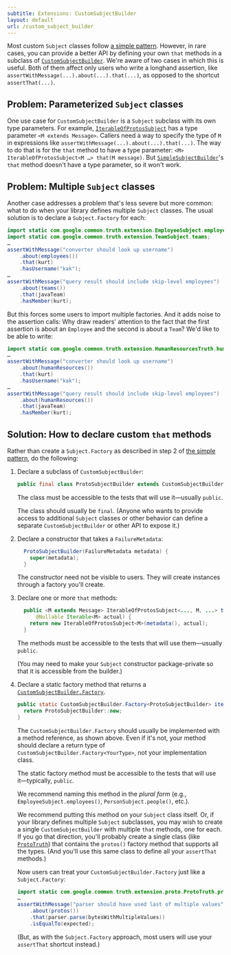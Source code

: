 ```yaml
---
subtitle: Extensions: CustomSubjectBuilder
layout: default
url: /custom_subject_builder
---
```



Most custom `Subject` classes follow [a simple pattern](extension). However, in
rare cases, you can provide a better API by defining your own `that` methods in
a subclass of [`CustomSubjectBuilder`]. We're aware of two cases in which this
is useful. Both of them affect only users who write a longhand assertion, like
`assertWithMessage(...).about(...).that(...)`, as opposed to the shortcut
`assertThat(...)`.

## Problem: Parameterized `Subject` classes

One use case for `CustomSubjectBuilder` is a `Subject` subclass with its own
type parameters. For example, [`IterableOfProtosSubject`] has a type parameter
`<M extends Message>`. Callers need a way to specify the type of `M` in
expressions like `assertWithMessage(...).about(...).that(...)`. The way to do
that is for the `that` method to have a type parameter: `<M>
IterableOfProtosSubject<M …> that(M message)`. But [`SimpleSubjectBuilder`]'s
`that` method doesn't have a type parameter, so it won't work.

## Problem: Multiple `Subject` classes

Another case addresses a problem that's less severe but more common: what to do
when your library defines multiple `Subject` classes. The usual solution is to
declare a `Subject.Factory` for each:

```java
import static com.google.common.truth.extension.EmployeeSubject.employees;
import static com.google.common.truth.extension.TeamSubject.teams;
…
assertWithMessage("converter should look up username")
    .about(employees())
    .that(kurt)
    .hasUsername("kak");
…
assertWithMessage("query result should include skip-level employees")
    .about(teams())
    .that(javaTeam)
    .hasMember(kurt);
```

But this forces some users to import multiple factories. And it adds noise to
the assertion calls: Why draw readers' attention to the fact that the first
assertion is about an `Employee` and the second is about a `Team`? We'd like to
be able to write:

```java
import static com.google.common.truth.extension.HumanResourcesTruth.humanResources;
…
assertWithMessage("converter should look up username")
    .about(humanResources())
    .that(kurt)
    .hasUsername("kak");
…
assertWithMessage("query result should include skip-level employees")
    .about(humanResources())
    .that(javaTeam)
    .hasMember(kurt);
```

<!-- TODO(cpovirk): How do we feel about a multi-argument `that` method? -->

## Solution: How to declare custom `that` methods

Rather than create a `Subject.Factory` as described in step 2 of [the simple
pattern](extension), do the following:

1.  Declare a subclass of `CustomSubjectBuilder`:

    ```java
    public final class ProtoSubjectBuilder extends CustomSubjectBuilder {…}
    ```

    The class must be accessible to the tests that will use it―usually `public`.

    The class should usually be `final`. (Anyone who wants to provide access to
    additional `Subject` classes or other behavior can define a separate
    `CustomSubjectBuilder` or other API to expose it.)

    <!-- TODO(cpovirk): Would we recommend nesting this class inside a Subject
         if it built only one kind of Subject? -->

1.  Declare a constructor that takes a `FailureMetadata`:

    ```java
      ProtoSubjectBuilder(FailureMetadata metadata) {
        super(metadata);
      }
    ```

    The constructor need not be visible to users. They will create instances
    through a factory you'll create.

1.  Declare one or more `that` methods:

    ```java
      public <M extends Message> IterableOfProtosSubject<..., M, ...> that(
          @Nullable Iterable<M> actual) {
        return new IterableOfProtosSubject<M>(metadata(), actual);
      }
    ```

    The methods must be accessible to the tests that will use them―usually
    `public`.

    (You may need to make your `Subject` constructor package-private so that it
    is accessible from the builder.)

1.  Declare a static factory method that returns a
    [`CustomSubjectBuilder.Factory`].

    ```java
    public static CustomSubjectBuilder.Factory<ProtoSubjectBuilder> iterablesOfProtos() {
      return ProtoSubjectBuilder::new;
    }
    ```

    The `CustomSubjectBuilder.Factory` should usually be implemented with a
    method reference, as shown above. Even if it's not, your method should
    declare a return type of `CustomSubjectBuilder.Factory<YourType>`, not your
    implementation class.

    The static factory method must be accessible to the tests that will use
    it―typically, `public`.

    We recommend naming this method in the *plural form* (e.g.,
    `EmployeeSubject.employees()`, `PersonSubject.people()`, etc.).

    We recommend putting this method on your `Subject` class itself. Or, if your
    library defines multiple `Subject` subclasses, you may wish to create a
    single `CustomSubjectBuilder` with multiple `that` methods, one for each. If
    you go that direction, you'll probably create a single class (like
    [`ProtoTruth`]) that contains the `protos()` factory method that supports
    all the types. (And you'll use this same class to define all your
    `assertThat` methods.)

    Now users can treat your `CustomSubjectBuilder.Factory` just like a
    `Subject.Factory`:

    ```java
    import static com.google.common.truth.extension.proto.ProtoTruth.protos;
    …
    assertWithMessage("parser should have used last of multiple values")
        .about(protos())
        .that(parser.parse(bytesWithMultipleValues))
        .isEqualTo(expected);
    ```

    (But, as with the `Subject.Factory` approach, most users will use your
    `assertThat` shortcut instead.)

<!-- References -->

[`IterableOfProtosSubject`]:         https://google.github.io/truth/api/latest/com/google/common/truth/extensions/proto/IterableOfProtosSubject.html
[`ProtoTruth`]:         https://google.github.io/truth/api/latest/com/google/common/truth/extensions/proto/ProtoTruth.html
[`CustomSubjectBuilder`]:    https://google.github.io/truth/api/latest/com/google/common/truth/CustomSubjectBuilder.html
[`CustomSubjectBuilder.Factory`]:    https://google.github.io/truth/api/latest/com/google/common/truth/CustomSubjectBuilder.Factory.html
[`SimpleSubjectBuilder`]:    https://google.github.io/truth/api/latest/com/google/common/truth/SimpleSubjectBuilder.html

